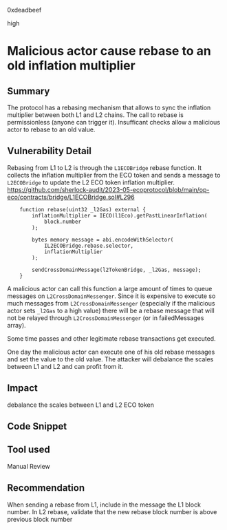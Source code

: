 0xdeadbeef

high

# Malicious actor cause rebase to an old inflation multiplier

## Summary

The protocol has a rebasing mechanism that allows to sync the inflation multiplier between both L1 and L2 chains.
The call to rebase is permissionless (anyone can trigger it).
Insufficant checks allow a malicious actor to rebase to an old value.

## Vulnerability Detail

Rebasing from L1 to L2 is through the `L1ECOBridge` rebase function. It collects the inflation multiplier from the ECO token and sends a message to `L2ECOBridge` to update the L2 ECO token inflation multiplier.
https://github.com/sherlock-audit/2023-05-ecoprotocol/blob/main/op-eco/contracts/bridge/L1ECOBridge.sol#L296
```solidity
    function rebase(uint32 _l2Gas) external {
        inflationMultiplier = IECO(l1Eco).getPastLinearInflation(
            block.number
        );

        bytes memory message = abi.encodeWithSelector(
            IL2ECOBridge.rebase.selector,
            inflationMultiplier
        );

        sendCrossDomainMessage(l2TokenBridge, _l2Gas, message);
    }
```

A malicious actor can call this function a large amount of times to queue messages on `L2CrossDomainMessenger`.
Since it is expensive to execute so much messages from `L2CrossDomainMessenger` (especially if the malicious actor sets `_l2Gas` to a high value) there will be a rebase message that will not be relayed through `L2CrossDomainMessenger` (or in failedMessages array).

Some time passes and other legitimate rebase transactions get executed.

One day the malicious actor can execute one of his old rebase messages and set the value to the old value. The attacker will debalance the scales between L1 and L2 and can profit from it.

## Impact

debalance the scales between L1 and L2 ECO token

## Code Snippet

## Tool used

Manual Review

## Recommendation

When sending a rebase from L1, include in the message the L1 block number. In L2 rebase, validate that the new rebase block number is above previous block number  
